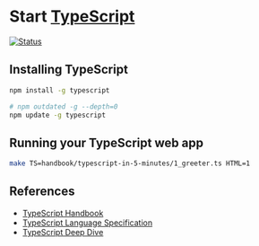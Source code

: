 # Start [TypeScript]

[TypeScript]: https://www.typescriptlang.org/

[![Status](https://img.shields.io/badge/TypeScript-3.9.2-brightgreen)](https://github.com/microsoft/TypeScript/tree/v3.9.2)

## Installing TypeScript

```bash
npm install -g typescript

# npm outdated -g --depth=0
npm update -g typescript
```

## Running your TypeScript web app

```bash
make TS=handbook/typescript-in-5-minutes/1_greeter.ts HTML=1
```

## References

* [TypeScript Handbook](https://www.typescriptlang.org/docs/home.html)
* [TypeScript Language Specification](https://github.com/Microsoft/TypeScript/blob/master/doc/spec.md)
* [TypeScript Deep Dive](https://basarat.gitbook.io/typescript/)

<!--
git clone --depth 1 https://github.com/microsoft/TypeScript-Handbook.git

cd TypeScript-Handbook/
touch pages/README.md

npm install -g gitbook-cli
gitbook serve pages

open http://localhost:4000
-->
